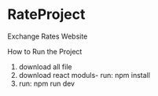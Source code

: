 # RateProject
Exchange Rates Website

How to Run the Project
1. download all file
2. download react moduls- run: npm install
3. run: npm run dev
